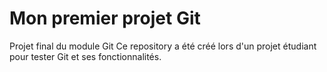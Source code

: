 # Mon premier projet Git
Projet final du module Git
Ce repository a été créé lors d'un projet étudiant pour tester Git et ses fonctionnalités.
